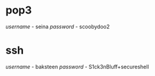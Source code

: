 # pop3
*username* - seina
*password* - scoobydoo2
# ssh
*username* - baksteen
*password* - S1ck3nBluff+secureshell
